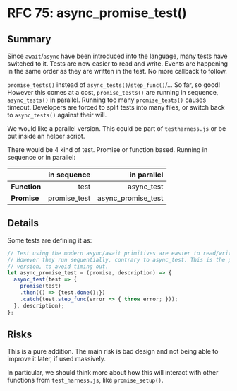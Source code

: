 # RFC 75: async_promise_test()

## Summary

Since `await`/`async` have been introduced into the language, many tests have
switched to it. Tests are now easier to read and write. Events are happening in
the same order as they are written in the test. No more callback to follow.

`promise_tests()` instead of `async_tests()`/`step_func()`/... So far, so good!
However this comes at a cost, `promise_tests()` are running in sequence,
`async_tests()` in parallel. Running too many `promise_tests()` causes timeout.
Developers are forced to split tests into many files, or switch back to
`async_tests()` against their will. 

We would like a parallel version. This could be part of `testharness.js` or be
put inside an helper script.

There would be 4 kind of test. Promise or function based. Running in sequence or
in parallel:

|              | in sequence | in parallel       |
| -------------| ----------: | ----------------: |
| **Function** | test        | async_test        |
| **Promise**  | promise_test| async_promise_test|

## Details

Some tests are defining it as:
```javascript
// Test using the modern async/await primitives are easier to read/write.
// However they run sequentially, contrary to async_test. This is the parallel
// version, to avoid timing out.
let async_promise_test = (promise, description) => {
  async_test(test => {
    promise(test)
    .then(() => {test.done();})
    .catch(test.step_func(error => { throw error; }));
  }, description);
};
```

## Risks

This is a pure addition. The main risk is bad design and not being able to
improve it later, if used massively.

In particular, we should think more about how this will interact with other
functions from `test_harness.js`, like `promise_setup()`.
